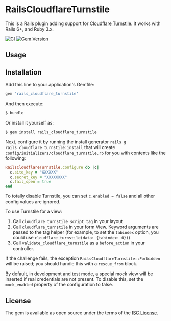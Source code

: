 # RailsCloudflareTurnstile

This is a Rails plugin adding support for [Cloudflare Turnstile](https://www.cloudflare.com/products/turnstile/). It works with Rails 6+, and Ruby 3.x.

[![CI](https://github.com/instrumentl/rails-cloudflare-turnstile/actions/workflows/ci.yml/badge.svg?branch=main)](https://github.com/instrumentl/rails-cloudflare-turnstile/actions/workflows/ci.yml)
[![Gem Version](https://badge.fury.io/rb/rails_cloudflare_turnstile.svg)](https://badge.fury.io/rb/rails_cloudflare_turnstile)

## Usage

## Installation
Add this line to your application's Gemfile:

```ruby
gem 'rails_cloudflare_turnstile'
```

And then execute:
```bash
$ bundle
```

Or install it yourself as:
```bash
$ gem install rails_cloudflare_turnstile
```

Next, configure it by running the install generator `rails g rails_cloudflare_turnstile:install` that will create `config/initializers/cloudflare_turnstile.rb`
for you with contents like the following:

```ruby
RailsCloudflareTurnstile.configure do |c|
  c.site_key = "XXXXXX"
  c.secret_key = "XXXXXXXX"
  c.fail_open = true
end
```
To totally disable Turnstile, you can set `c.enabled = false` and all other config values are ignored.

To use Turnstile for a view:

   1. Call `cloudflare_turnstile_script_tag` in your layout
   2. Call `cloudflare_turnstile` in your form View. Keyword arguments are passed to the tag helper (for example, to set the `tabindex` option, you could use `cloudflare_turnstile(data: {tabindex: 0})`)
   3. Call `validate_cloudflare_turnstile` as a `before_action` in your controller.

If the challenge fails, the exception `RailsCloudflareTurnstile::Forbidden` will be raised; you should handle this with
a `rescue_from` block.

By default, in development and test mode, a special mock view will be inserted if real credentials are not present. To
disable this, set the `mock_enabled` property of the configuration to false.

## License
The gem is available as open source under the terms of the [ISC License](LICENSE.txt).
